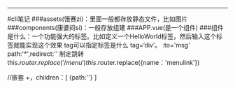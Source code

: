 ---
#cli笔记
###assets(饿赛zi)：里面一般都存放静态文件，比如图片
###components(康婆闷si)：一般存放组建
###APP.vue(是一个组件)
###组件是什么：一个功能强大的标签。比如定义一个HelloWorld标签，然后输入这个标签就能实现这个效果
tag可以指定标签是什么 tag=‘div’。
:to='msg'
path:'*',redirect:''
制定跳转
this.$router.replace('/menu')
this.$router.replace({name：'menulink'})

//嵌套
+，children：[
    {path:''}
]